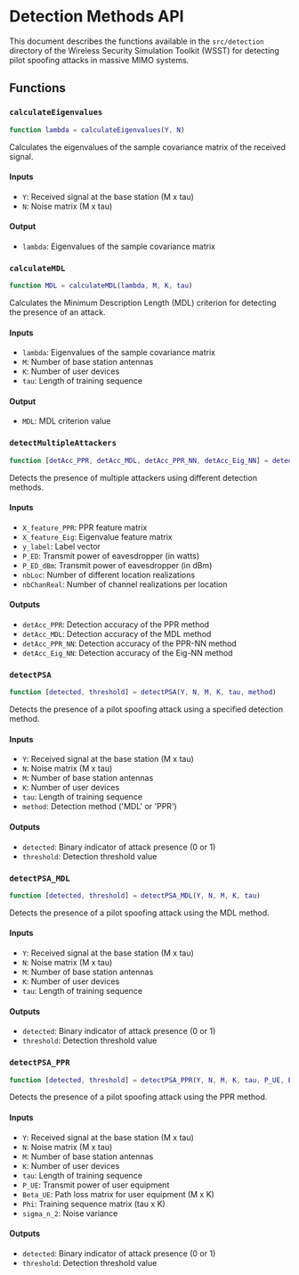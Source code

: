 # Detection Methods API

This document describes the functions available in the `src/detection` directory of the Wireless Security Simulation Toolkit (WSST) for detecting pilot spoofing attacks in massive MIMO systems.

## Functions

### `calculateEigenvalues`

```matlab
function lambda = calculateEigenvalues(Y, N)
```

Calculates the eigenvalues of the sample covariance matrix of the received signal.

#### Inputs
- `Y`: Received signal at the base station (M x tau)
- `N`: Noise matrix (M x tau)

#### Output
- `lambda`: Eigenvalues of the sample covariance matrix

### `calculateMDL`

```matlab
function MDL = calculateMDL(lambda, M, K, tau)
```

Calculates the Minimum Description Length (MDL) criterion for detecting the presence of an attack.

#### Inputs
- `lambda`: Eigenvalues of the sample covariance matrix
- `M`: Number of base station antennas
- `K`: Number of user devices
- `tau`: Length of training sequence

#### Output
- `MDL`: MDL criterion value

### `detectMultipleAttackers`

```matlab
function [detAcc_PPR, detAcc_MDL, detAcc_PPR_NN, detAcc_Eig_NN] = detectMultipleAttackers(X_feature_PPR, X_feature_Eig, y_label, P_ED, P_ED_dBm, nbLoc, nbChanReal)
```

Detects the presence of multiple attackers using different detection methods.

#### Inputs
- `X_feature_PPR`: PPR feature matrix
- `X_feature_Eig`: Eigenvalue feature matrix
- `y_label`: Label vector
- `P_ED`: Transmit power of eavesdropper (in watts)
- `P_ED_dBm`: Transmit power of eavesdropper (in dBm)
- `nbLoc`: Number of different location realizations
- `nbChanReal`: Number of channel realizations per location

#### Outputs
- `detAcc_PPR`: Detection accuracy of the PPR method
- `detAcc_MDL`: Detection accuracy of the MDL method
- `detAcc_PPR_NN`: Detection accuracy of the PPR-NN method
- `detAcc_Eig_NN`: Detection accuracy of the Eig-NN method

### `detectPSA`

```matlab
function [detected, threshold] = detectPSA(Y, N, M, K, tau, method)
```

Detects the presence of a pilot spoofing attack using a specified detection method.

#### Inputs
- `Y`: Received signal at the base station (M x tau)
- `N`: Noise matrix (M x tau)
- `M`: Number of base station antennas
- `K`: Number of user devices
- `tau`: Length of training sequence
- `method`: Detection method ('MDL' or 'PPR')

#### Outputs
- `detected`: Binary indicator of attack presence (0 or 1)
- `threshold`: Detection threshold value

### `detectPSA_MDL`

```matlab
function [detected, threshold] = detectPSA_MDL(Y, N, M, K, tau)
```

Detects the presence of a pilot spoofing attack using the MDL method.

#### Inputs
- `Y`: Received signal at the base station (M x tau)
- `N`: Noise matrix (M x tau)
- `M`: Number of base station antennas
- `K`: Number of user devices
- `tau`: Length of training sequence

#### Outputs
- `detected`: Binary indicator of attack presence (0 or 1)
- `threshold`: Detection threshold value

### `detectPSA_PPR`

```matlab
function [detected, threshold] = detectPSA_PPR(Y, N, M, K, tau, P_UE, Beta_UE, Phi, sigma_n_2)
```

Detects the presence of a pilot spoofing attack using the PPR method.

#### Inputs
- `Y`: Received signal at the base station (M x tau)
- `N`: Noise matrix (M x tau)
- `M`: Number of base station antennas
- `K`: Number of user devices
- `tau`: Length of training sequence
- `P_UE`: Transmit power of user equipment
- `Beta_UE`: Path loss matrix for user equipment (M x K)
- `Phi`: Training sequence matrix (tau x K)
- `sigma_n_2`: Noise variance

#### Outputs
- `detected`: Binary indicator of attack presence (0 or 1)
- `threshold`: Detection threshold value